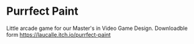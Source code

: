 # Purrfect Paint
Little arcade game for our Master's in Video Game Design. Downloadble form https://laucalle.itch.io/purrfect-paint
